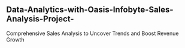 ## Data-Analytics-with-Oasis-Infobyte-Sales-Analysis-Project-
Comprehensive Sales Analysis to Uncover Trends and Boost Revenue Growth
